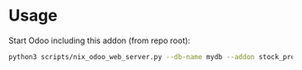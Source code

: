 # Usage

Start Odoo including this addon (from repo root):

```bash
python3 scripts/nix_odoo_web_server.py --db-name mydb --addon stock_production_lot_active
```
